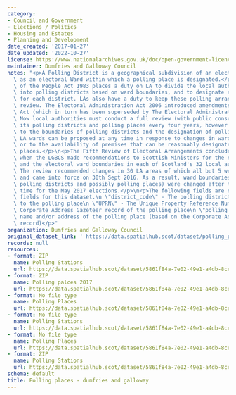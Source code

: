 ```yaml
---
category:
- Council and Government
- Elections / Politics
- Housing and Estates
- Planning and Development
date_created: '2017-01-27'
date_updated: '2022-10-27'
license: https://www.nationalarchives.gov.uk/doc/open-government-licence/version/3/
maintainer: Dumfries and Galloway Council
notes: "<p>A Polling District is a geographical subdivision of an electoral area such\
  \ as an electoral Ward within which a polling place is designated.</p>\n<p>The Representation\
  \ of the People Act 1983 places a duty on LA to divide the local authority area\
  \ into polling districts based on ward boundaries, and to designate a polling place\
  \ for each district. LAs also have a duty to keep these polling arrangements under\
  \ review. The Electoral Administration Act 2006 introduced amendments to the 1983\
  \ Act (which in turn has been superseded by The Electoral Administration Act 2013).\
  \ Now local authorities must conduct a full review (with public consultation) of\
  \ its polling districts and polling places every four years, however adjustments\
  \ to the boundaries of polling districts and the designation of polling places within\
  \ LA wards can be proposed at any time in response to changes in ward boundaries\
  \ or to the availability of premises that can be reasonably designated as polling\
  \ places.</p>\n<p>The Fifth Review of Electoral Arrangements concluded in May 2016\
  \ when the LGBCS made recommendations to Scottish Ministers for the number of Councillors\
  \ and the electoral ward boundaries in each of Scotland's 32 local authorities.\
  \ The review recommended changes in 30 LA areas of which all but 5 were accepted\
  \ and came into force on 30th Sept 2016. As a result, ward boundaries (and therefore\
  \ polling districts and possibly polling places) were changed after this date in\
  \ time for the May 2017 elections.</p>\n<p>The following fields are now MANDATORY\
  \ fields for this dataset.\n \"district_code\" - The polling district code linked\
  \ to the polling place\n \"UPRN\" - The Unique Property Reference Number for the\
  \ Corporate Address Gazeteer record of the polling place\n \"polling_place\" - The\
  \ name and/or address of the polling place (based on the Corporate Address Gazeteer\
  \ record)</p>"
organization: Dumfries and Galloway Council
original_dataset_link: ' https://data.spatialhub.scot/dataset/polling_places-dg'
records: null
resources:
- format: ZIP
  name: Polling Stations
  url: https://data.spatialhub.scot/dataset/5861f84a-7e02-49e1-a4db-8ce36ecaa57e/resource/1bf08f83-f281-49f0-b297-bd85b4f723bd/download/pollingstations201754171.zip
- format: ZIP
  name: Polling palces 2017
  url: https://data.spatialhub.scot/dataset/5861f84a-7e02-49e1-a4db-8ce36ecaa57e/resource/e6a45866-3916-46be-98e0-966b0a6176ef/download/pollingstations2017point.zip
- format: No file type
  name: Polling Places
  url: https://data.spatialhub.scot/dataset/5861f84a-7e02-49e1-a4db-8ce36ecaa57e/resource/9169f46c-1f54-4082-8ec9-deff61ba11c7/download/polling_stations.geojson
- format: No file type
  name: Polling Stations
  url: https://data.spatialhub.scot/dataset/5861f84a-7e02-49e1-a4db-8ce36ecaa57e/resource/50ed8065-39bb-40c9-a098-db41a92960a3/download/polling_stations_221119.geojson
- format: No file type
  name: Polling Places
  url: https://data.spatialhub.scot/dataset/5861f84a-7e02-49e1-a4db-8ce36ecaa57e/resource/a44a9ea2-72d3-44cf-ad11-e10c933ec24e/download/polling_places_dgc_010421.geojson
- format: ZIP
  name: Polling Stations
  url: https://data.spatialhub.scot/dataset/5861f84a-7e02-49e1-a4db-8ce36ecaa57e/resource/3e4066de-53dd-4bc7-906a-29da81147659/download/dgc_polling_places.zip
schema: default
title: Polling places - dumfries and galloway
---
```

